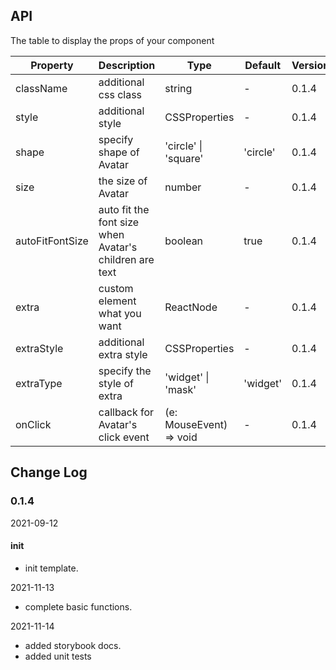 ## API

The table to display the props of your component

|Property|Description|Type|Default|Version|
|---|---|---|---|---|
| className | additional css class | string | - | 0.1.4 |
| style | additional style | CSSProperties | - | 0.1.4 |
| shape | specify shape of Avatar | 'circle' \| 'square' | 'circle' | 0.1.4 |
| size | the size of Avatar | number | - | 0.1.4 |
| autoFitFontSize | auto fit the font size when Avatar's children are text | boolean | true | 0.1.4 |
| extra | custom element what you want | ReactNode | - | 0.1.4 |
| extraStyle | additional extra style | CSSProperties | - | 0.1.4 |
| extraType | specify the style of extra | 'widget' \| 'mask' | 'widget' | 0.1.4 |
| onClick | callback for Avatar's click event  | (e: MouseEvent) => void | - | 0.1.4 |

## Change Log

### 0.1.4

2021-09-12

#### init

- init template.

2021-11-13

- complete basic functions.

2021-11-14

- added storybook docs.
- added unit tests